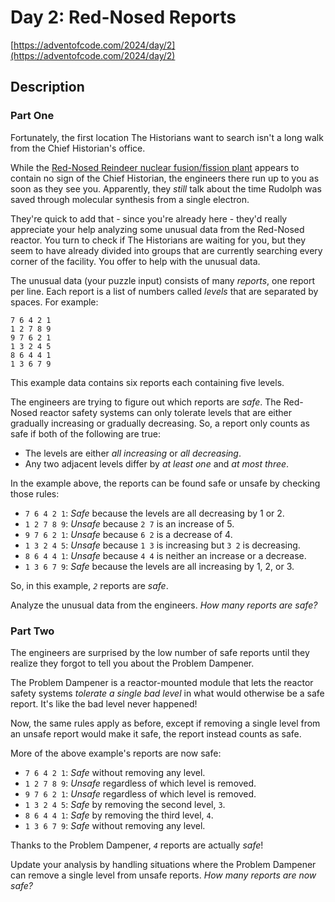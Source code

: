 # Day 2: Red-Nosed Reports

[https://adventofcode.com/2024/day/2](https://adventofcode.com/2024/day/2)

## Description

### Part One

Fortunately, the first location The Historians want to search isn't a long walk
from the Chief Historian's office.

While the
[Red-Nosed Reindeer nuclear fusion/fission plant](https://adventofcode.com/2015/day/19)
appears to contain no sign of the Chief Historian, the engineers there run up to
you as soon as they see you. Apparently, they _still_ talk about the time
Rudolph was saved through molecular synthesis from a single electron.

They're quick to add that - since you're already here - they'd really appreciate
your help analyzing some unusual data from the Red-Nosed reactor. You turn to
check if The Historians are waiting for you, but they seem to have already
divided into groups that are currently searching every corner of the facility.
You offer to help with the unusual data.

The unusual data (your puzzle input) consists of many _reports_, one report per
line. Each report is a list of numbers called _levels_ that are separated by
spaces. For example:

    7 6 4 2 1
    1 2 7 8 9
    9 7 6 2 1
    1 3 2 4 5
    8 6 4 4 1
    1 3 6 7 9

This example data contains six reports each containing five levels.

The engineers are trying to figure out which reports are _safe_. The Red-Nosed
reactor safety systems can only tolerate levels that are either gradually
increasing or gradually decreasing. So, a report only counts as safe if both of
the following are true:

- The levels are either _all increasing_ or _all decreasing_.
- Any two adjacent levels differ by _at least one_ and _at most three_.

In the example above, the reports can be found safe or unsafe by checking those
rules:

- `7 6 4 2 1`: _Safe_ because the levels are all decreasing by 1 or 2.
- `1 2 7 8 9`: _Unsafe_ because `2 7` is an increase of 5.
- `9 7 6 2 1`: _Unsafe_ because `6 2` is a decrease of 4.
- `1 3 2 4 5`: _Unsafe_ because `1 3` is increasing but `3 2` is decreasing.
- `8 6 4 4 1`: _Unsafe_ because `4 4` is neither an increase or a decrease.
- `1 3 6 7 9`: _Safe_ because the levels are all increasing by 1, 2, or 3.

So, in this example, _`2`_ reports are _safe_.

Analyze the unusual data from the engineers. _How many reports are safe?_

### Part Two

The engineers are surprised by the low number of safe reports until they realize
they forgot to tell you about the
<span title="I need to get one of these!">Problem Dampener</span>.

The Problem Dampener is a reactor-mounted module that lets the reactor safety
systems _tolerate a single bad level_ in what would otherwise be a safe report.
It's like the bad level never happened!

Now, the same rules apply as before, except if removing a single level from an
unsafe report would make it safe, the report instead counts as safe.

More of the above example's reports are now safe:

- `7 6 4 2 1`: _Safe_ without removing any level.
- `1 2 7 8 9`: _Unsafe_ regardless of which level is removed.
- `9 7 6 2 1`: _Unsafe_ regardless of which level is removed.
- `1 3 2 4 5`: _Safe_ by removing the second level, `3`.
- `8 6 4 4 1`: _Safe_ by removing the third level, `4`.
- `1 3 6 7 9`: _Safe_ without removing any level.

Thanks to the Problem Dampener, _`4`_ reports are actually _safe_!

Update your analysis by handling situations where the Problem Dampener can
remove a single level from unsafe reports. _How many reports are now safe?_
